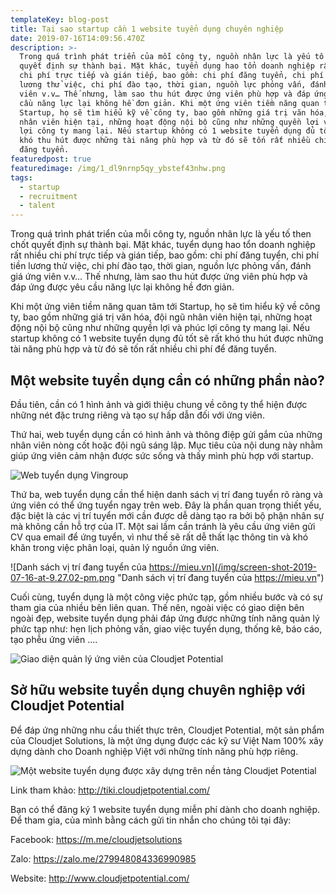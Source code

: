 ```yaml
---
templateKey: blog-post
title: Tại sao startup cần 1 website tuyển dụng chuyên nghiệp
date: 2019-07-16T14:09:56.470Z
description: >-
  Trong quá trình phát triển của mỗi công ty, nguồn nhân lực là yếu tố then chốt
  quyết định sự thành bại. Mặt khác, tuyển dụng hao tổn doanh nghiệp rất nhiều
  chi phí trực tiếp và gián tiếp, bao gồm: chi phí đăng tuyển, chi phí tiền
  lương thử việc, chi phí đào tạo, thời gian, nguồn lực phỏng vấn, đánh giá ứng
  viên v.v… Thế nhưng, làm sao thu hút được ứng viên phù hợp và đáp ứng được yêu
  cầu năng lực lại không hề đơn giản. Khi một ứng viên tiềm năng quan tâm tới
  Startup, họ sẽ tìm hiểu kỹ về công ty, bao gồm những giá trị văn hóa, đội ngũ
  nhân viên hiện tại, những hoạt động nội bộ cũng như những quyền lợi và phúc
  lợi công ty mang lại. Nếu startup không có 1 website tuyển dụng đủ tốt sẽ rất
  khó thu hút được những tài năng phù hợp và từ đó sẽ tốn rất nhiều chi phí để
  đăng tuyển.
featuredpost: true
featuredimage: /img/1_dl9nrnp5qy_ybstef43nhw.png
tags:
  - startup
  - recruitment
  - talent
---
```

Trong quá trình phát triển của mỗi công ty, nguồn nhân lực là yếu tố then chốt quyết định sự thành bại. Mặt khác, tuyển dụng hao tổn doanh nghiệp rất nhiều chi phí trực tiếp và gián tiếp, bao gồm: chi phí đăng tuyển, chi phí tiền lương thử việc, chi phí đào tạo, thời gian, nguồn lực phỏng vấn, đánh giá ứng viên v.v… Thế nhưng, làm sao thu hút được ứng viên phù hợp và đáp ứng được yêu cầu năng lực lại không hề đơn giản. 

Khi một ứng viên tiềm năng quan tâm tới Startup, họ sẽ tìm hiểu kỹ về công ty, bao gồm những giá trị văn hóa, đội ngũ nhân viên hiện tại, những hoạt động nội bộ cũng như những quyền lợi và phúc lợi công ty mang lại. Nếu startup không có 1 website tuyển dụng đủ tốt sẽ rất khó thu hút được những tài năng phù hợp và từ đó sẽ tốn rất nhiều chi phí để đăng tuyển.

## Một website tuyển dụng cần có những phần nào?

Đầu tiên, cần có 1 hình ảnh và giới thiệu chung về công ty thể hiện được những nét đặc trưng riêng và tạo sự hấp dẫn đối với ứng viên.

Thứ hai, web tuyển dụng cần có hình ảnh và thông điệp gửi gắm của những nhân viên nòng cốt hoặc đội ngũ sáng lập. Mục tiêu của nội dung này nhằm giúp ứng viên cảm nhận được sức sống và thấy mình phù hợp với startup.

![Web tuyển dụng Vingroup](/img/1_dl9nrnp5qy_ybstef43nhw.png "Web tuyển dụng Vingroup")

Thứ ba, web tuyển dụng cần thể hiện danh sách vị trí đang tuyển rõ ràng và ứng viên có thể ứng tuyển ngay trên web. Đây là phần quan trọng thiết yếu, đặc biệt là các vị trí tuyển mới cần được dễ dàng tạo ra bởi bộ phận nhân sự mà không cần hỗ trợ của IT. Một sai lầm cần tránh là yêu cầu ứng viên gửi CV qua email để ứng tuyển, vì như thế sẽ rất dễ thất lạc thông tin và khó khăn trong việc phân loại, quản lý nguồn ứng viên.

![Danh sách vị trí đang tuyển của https://mieu.vn](/img/screen-shot-2019-07-16-at-9.27.02-pm.png "Danh sách vị trí đang tuyển của https://mieu.vn")

Cuối cùng, tuyển dụng là một công việc phức tạp, gồm nhiều bước và có sự tham gia của nhiều bên liên quan. Thế nên, ngoài việc có giao diện bên ngoài đẹp, website tuyển dụng phải đáp ứng được những tính năng quản lý phức tạp như: hẹn lịch phỏng vấn, giao việc tuyển dụng, thống kê, báo cáo, tạo phễu ứng viên ….

![Giao diện quản lý ứng viên của Cloudjet Potential](/img/1_btcejbyfhz55jnxssqufyg.png "Giao diện quản lý ứng viên của Cloudjet Potential")

## Sở hữu website tuyển dụng chuyên nghiệp với Cloudjet Potential

Để đáp ứng những nhu cầu thiết thực trên, Cloudjet Potential, một sản phẩm của Cloudjet Solutions, là một ứng dụng được các kỹ sư Việt Nam 100% xây dựng dành cho Doanh nghiệp Việt với những tính năng phù hợp riêng.

![Một website tuyển dụng được xây dựng trên nền tảng Cloudjet Potential](/img/screen-shot-2019-07-16-at-9.12.32-pm.png "Một website tuyển dụng được xây dựng trên nền tảng Cloudjet Potential")

Link tham khảo: <http://tiki.cloudjetpotential.com/>

Bạn có thể đăng ký 1 website tuyển dụng miễn phí dành cho doanh nghiệp. Để tham gia, của mình bằng cách gửi tin nhắn cho chúng tôi tại đây:

Facebook: <https://m.me/cloudjetsolutions>

Zalo: <https://zalo.me/279948084336990985>

Website: <http://www.cloudjetpotential.com/>
